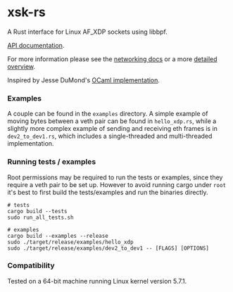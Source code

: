 # xsk-rs

A Rust interface for Linux AF_XDP sockets using libbpf. 

[API documentation](https://docs.rs/xsk-rs).

For more information please see the [networking docs](https://www.kernel.org/doc/html/latest/networking/af_xdp.html)
or a more [detailed overview](http://vger.kernel.org/lpc_net2018_talks/lpc18_paper_af_xdp_perf-v2.pdf).

Inspired by Jesse DuMond's [OCaml implementation](https://github.com/suttonshire/ocaml-xsk).

### Examples

A couple can be found in the `examples` directory. A simple example of moving bytes between a veth pair can be found 
in `hello_xdp.rs`, while a slightly more complex example of sending and receiving eth frames is in 
`dev2_to_dev1.rs`, which includes a single-threaded and multi-threaded implementation.

### Running tests / examples

Root permissions may be required to run the tests or examples, since they require a veth pair to be set up.
However to avoid running cargo under `root` it's best to first build the tests/examples and run the binaries directly.

```
# tests
cargo build --tests
sudo run_all_tests.sh

# examples
cargo build --examples --release
sudo ./target/release/examples/hello_xdp
sudo ./target/release/examples/dev2_to_dev1 -- [FLAGS] [OPTIONS]
```

### Compatibility

Tested on a 64-bit machine running Linux kernel version 5.7.1.

